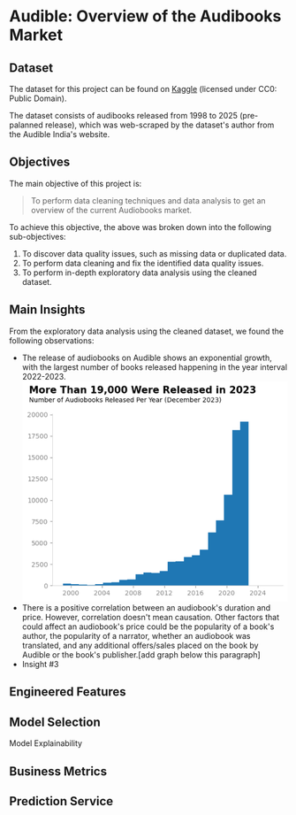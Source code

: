 # Audible: Overview of the Audibooks Market

## Dataset

The dataset for this project can be found on [Kaggle](https://www.kaggle.com/datasets/snehangsude/audible-dataset/data) (licensed under CC0: Public Domain).

The dataset consists of audibooks released from 1998 to 2025 (pre-palanned release), which was web-scraped by the dataset's author from the Audible India's website.

## Objectives
The main objective of this project is:

> To perform data cleaning techniques and data analysis to get an overview of the current Audiobooks market.

To achieve this objective, the above was broken down into the following sub-objectives:
1. To discover data quality issues, such as missing data or duplicated data.
2. To perform data cleaning and fix the identified data quality issues.
3. To perform in-depth exploratory data analysis using the cleaned dataset.

## Main Insights 

From the exploratory data analysis using the cleaned dataset, we found the following observations:
- The release of audiobooks on Audible shows an exponential growth, with the largest number of books released happening in the year interval 2022-2023. ![Histogram showing the number of books released by year.](/assets/vis1.png)
- There is a positive correlation between an audiobook's duration and price. However, correlation doesn't mean causation. Other factors that could affect an audiobook's price could be the popularity of a book's author, the popularity of a narrator, whether an audiobook was translated, and any additional offers/sales placed on the book by Audible or the book's publisher.[add graph below this paragraph]
- Insight #3


## Engineered Features



## Model Selection

Model Explainability

## Business Metrics

## Prediction Service
